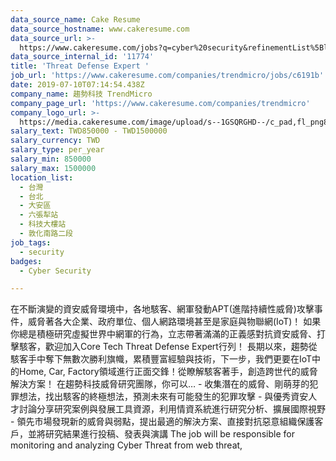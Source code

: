 ```yaml
---
data_source_name: Cake Resume
data_source_hostname: www.cakeresume.com
data_source_url: >-
  https://www.cakeresume.com/jobs?q=cyber%20security&refinementList%5Blang_name%5D%5B0%5D=English&refinementList%5Bsalary_type%5D=per_year&range%5Bsalary_range%5D%5Bmin%5D=1000000
data_source_internal_id: '11774'
title: 'Threat Defense Expert '
job_url: 'https://www.cakeresume.com/companies/trendmicro/jobs/c6191b'
date: 2019-07-10T07:14:54.438Z
company_name: 趨勢科技 TrendMicro
company_page_url: 'https://www.cakeresume.com/companies/trendmicro'
company_logo_url: >-
  https://media.cakeresume.com/image/upload/s--1GSQRGHD--/c_pad,fl_png8,h_200,w_200/v1536046772/i1wwlco86slotrkxcujd.png
salary_text: TWD850000 - TWD1500000
salary_currency: TWD
salary_type: per_year
salary_min: 850000
salary_max: 1500000
location_list:
  - 台灣
  - 台北
  - 大安區
  - 六張犁站
  - 科技大樓站
  - 敦化南路二段
job_tags:
  - security
badges:
  - Cyber Security

---
```


在不斷演變的資安威脅環境中，各地駭客、網軍發動APT(進階持續性威脅)攻擊事件，威脅著各大企業、政府單位、個人網路環境甚至是家庭與物聯網(IoT)！ 如果你總是積極研究虛擬世界中網軍的行為，立志帶著滿滿的正義感對抗資安威脅、打擊駭客，歡迎加入Core Tech Threat Defense Expert行列！ 長期以來，趨勢從駭客手中奪下無數次勝利旗幟，累積豐富經驗與技術，下一步，我們更要在IoT中的Home, Car, Factory領域進行正面交鋒！從瞭解駭客著手，創造跨世代的威脅解決方案！ 在趨勢科技威脅研究團隊，你可以… - 收集潛在的威脅、剛萌芽的犯罪想法，找出駭客的終極想法，預測未來有可能發生的犯罪攻擊 - 與優秀資安人才討論分享研究案例與發展工具資源，利用情資系統進行研究分析、擴展國際視野 - 領先市場發現新的威脅與弱點，提出最適的解決方案、直接對抗惡意組織保護客戶，並將研究結果進行投稿、發表與演講 The job will be responsible for monitoring and analyzing Cyber Threat from web threat, 